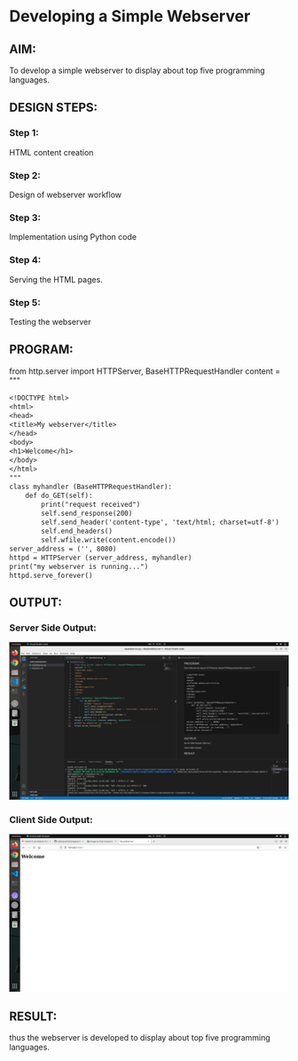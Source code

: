 # Developing a Simple Webserver

## AIM:
To develop a simple webserver to display about top five programming languages.

## DESIGN STEPS:

### Step 1: 

HTML content creation

### Step 2:

Design of webserver workflow

### Step 3:

Implementation using Python code

### Step 4:

Serving the HTML pages.

### Step 5:

Testing the webserver

## PROGRAM:

from http.server import HTTPServer, BaseHTTPRequestHandler 
content = """
```
<!DOCTYPE html>
<html>
<head>
<title>My webserver</title>
</head>
<body>
<h1>Welcome</h1>
</body> 
</html>
"""
class myhandler (BaseHTTPRequestHandler):
    def do_GET(self):
        print("request received")
        self.send_response(200)
        self.send_header('content-type', 'text/html; charset=utf-8')
        self.end_headers()
        self.wfile.write(content.encode())
server_address = ('', 8080)
httpd = HTTPServer (server_address, myhandler)
print("my webserver is running...")
httpd.serve_forever()
```
## OUTPUT:

### Server Side Output:

![Server Side Output](./images/serversideoutput.png)

### Client Side Output:

![Client Side Output](./images/clientsideoutput.png)
 
## RESULT:

thus the webserver is developed to display about top five programming languages.